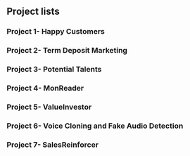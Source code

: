 ## Project lists
### Project 1- Happy Customers
### Project 2- Term Deposit Marketing
### Project 3- Potential Talents
### Project 4- MonReader
### Project 5- ValueInvestor
### Project 6- Voice Cloning and Fake Audio Detection
### Project 7- SalesReinforcer
